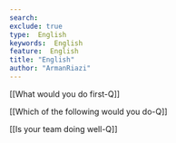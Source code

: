 ```yaml
---
search:
exclude: true
type:  English
keywords:  English
feature:  English
title: "English"
author: "ArmanRiazi"
---
```


[[What would you do first-Q]]

[[Which of the following would you do-Q]]

[[Is your team doing well-Q]]